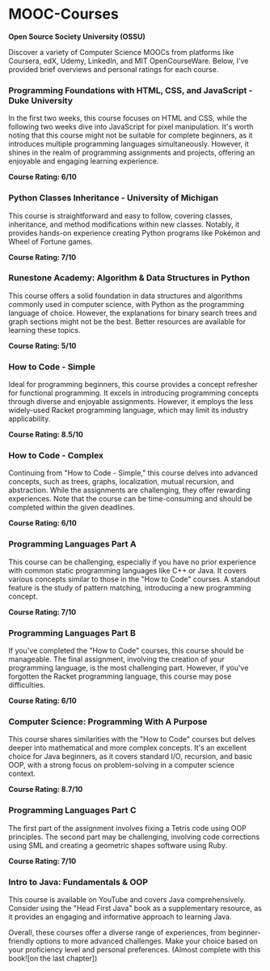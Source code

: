 # MOOC-Courses
**Open Source Society University (OSSU)**

Discover a variety of Computer Science MOOCs from platforms like Coursera, edX, Udemy, LinkedIn, and MIT OpenCourseWare. Below, I've provided brief overviews and personal ratings for each course.

### **Programming Foundations with HTML, CSS, and JavaScript - Duke University**
In the first two weeks, this course focuses on HTML and CSS, while the following two weeks dive into JavaScript for pixel manipulation. It's worth noting that this course might not be suitable for complete beginners, as it introduces multiple programming languages simultaneously. However, it shines in the realm of programming assignments and projects, offering an enjoyable and engaging learning experience.

**Course Rating: 6/10**

### **Python Classes Inheritance - University of Michigan**
This course is straightforward and easy to follow, covering classes, inheritance, and method modifications within new classes. Notably, it provides hands-on experience creating Python programs like Pokémon and Wheel of Fortune games.

**Course Rating: 7/10**

### **Runestone Academy: Algorithm & Data Structures in Python**
This course offers a solid foundation in data structures and algorithms commonly used in computer science, with Python as the programming language of choice. However, the explanations for binary search trees and graph sections might not be the best. Better resources are available for learning these topics.

**Course Rating: 5/10**

### **How to Code - Simple**
Ideal for programming beginners, this course provides a concept refresher for functional programming. It excels in introducing programming concepts through diverse and enjoyable assignments. However, it employs the less widely-used Racket programming language, which may limit its industry applicability.

**Course Rating: 8.5/10**

### **How to Code - Complex**
Continuing from "How to Code - Simple," this course delves into advanced concepts, such as trees, graphs, localization, mutual recursion, and abstraction. While the assignments are challenging, they offer rewarding experiences. Note that the course can be time-consuming and should be completed within the given deadlines.

**Course Rating: 6/10**

### **Programming Languages Part A**
This course can be challenging, especially if you have no prior experience with common static programming languages like C++ or Java. It covers various concepts similar to those in the "How to Code" courses. A standout feature is the study of pattern matching, introducing a new programming concept.

**Course Rating: 7/10**

### **Programming Languages Part B**
If you've completed the "How to Code" courses, this course should be manageable. The final assignment, involving the creation of your programming language, is the most challenging part. However, if you've forgotten the Racket programming language, this course may pose difficulties.

**Course Rating: 6/10**

### **Computer Science: Programming With A Purpose**
This course shares similarities with the "How to Code" courses but delves deeper into mathematical and more complex concepts. It's an excellent choice for Java beginners, as it covers standard I/O, recursion, and basic OOP, with a strong focus on problem-solving in a computer science context.

**Course Rating: 8.7/10**

### **Programming Languages Part C**
The first part of the assignment involves fixing a Tetris code using OOP principles. The second part may be challenging, involving code corrections using SML and creating a geometric shapes software using Ruby.

**Course Rating: 7/10**

### **Intro to Java: Fundamentals & OOP**
This course is available on YouTube and covers Java comprehensively. Consider using the "Head First Java" book as a supplementary resource, as it provides an engaging and informative approach to learning Java.

Overall, these courses offer a diverse range of experiences, from 
beginner-friendly options to more advanced challenges. Make your choice 
based on your proficiency level and personal preferences. (Almost complete 
with this book![on the last chapter])

